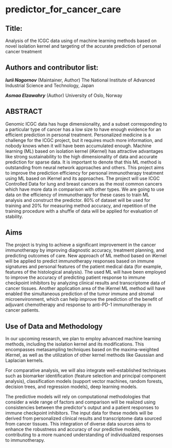 # predictor_for_cancer_care

Title: 
---
Analysis of the ICGC data using of machine learning methods based on novel isolation kernel and targeting of the accurate prediction of personal cancer treatment

Authors and contributor list:
---
_**Iurii Nagornov**_ (Maintainer, Author)
The National Institute of Advanced Industrial Science and Technology, Japan

_**Asmaa Elzawahry**_ (Author)
University of Oslo, Norway

ABSTRACT
---
Genomic ICGC data has huge dimensionality, and a subset corresponding to a particular type of cancer has a low size to have enough evidence for an efficient prediction in personal treatment. Personalized medicine is a challenge for the ICGC project, but it requires much more information, and nobody knows when it will have been accumulated enough. Machine learning (ML) based on isolation kernel (iKernel) has attractive advantages like strong sustainability to the high dimensionality of data and accurate prediction for sparse data. It is important to denote that this ML method is outstanding from neural network approaches and others. This project aims to improve the prediction efficiency for personal immunotherapy treatment using ML based on iKernel and its approaches. The project will use ICGC Controlled Data for lung and breast cancers as the most common cancers which have more data in comparison with other types. We are going to use data on the efficiency of immunotherapy for these cases to train ML analysis and construct the predictor. 80% of dataset will be used for training and 20% for measuring method accuracy, and repetition of the training procedure with a shuffle of data will be applied for evaluation of stability.

Aims
---
The project is trying to achieve a significant improvement in the cancer immunotherapy by improving diagnostic accuracy, treatment planning, and predicting outcomes of care.
New approach of ML method based on iKernel will be applied to predict immunotherapy responses based on immune signatures and personal features of the patient medical data (for example, features of the histological analysis). The used ML will have been employed to improve the accuracy of predicting patient response to immune checkpoint inhibitors by analyzing clinical results and transcriptome data of cancer tissues. Another application area of the iKernel ML method will have enabled the simultaneous prediction of the tumor immune and stromal microenvironment, which can help improve the prediction of the benefit of adjuvant chemotherapy and response to anti-PD-1 immunotherapy in cancer patients.

Use of Data and Methodology 
---
In our upcoming research, we plan to employ advanced machine learning methods, including the isolation kernel and its modifications. This encompasses metasampling techniques based on the maxima-weighted iKernel, as well as the utilization of other kernel methods like Gaussian and Laplacian kernels. 

For comparative analysis, we will also integrate well-established techniques such as biomarker identification (feature selection and principal component analysis), classification models (support vector machines, random forests, decision trees, and regression models), deep learning models.

The predictive models will rely on computational methodologies that consider a wide range of factors and comparison will be realized using consistencies between the predictor's output and a patient responses to immune checkpoint inhibitors. The input data for these models will be derived from personalized clinical results and transcriptome data sourced from cancer tissues. This integration of diverse data sources aims to enhance the robustness and accuracy of our predictive models, contributing to a more nuanced understanding of individualized responses to immunotherapy.

